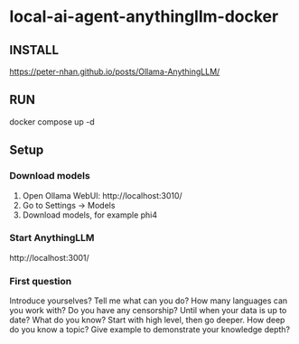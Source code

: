 # local-ai-agent-anythingllm-docker

## INSTALL

https://peter-nhan.github.io/posts/Ollama-AnythingLLM/

## RUN

docker compose up -d

## Setup

### Download models

1. Open Ollama WebUI: http://localhost:3010/
2. Go to Settings -> Models
3. Download models, for example phi4

### Start AnythingLLM

http://localhost:3001/

### First question

Introduce yourselves?
Tell me what can you do?
How many languages can you work with? Do you have any censorship?
Until when your data is up to date?
What do you know? Start with high level, then go deeper.
How deep do you know a topic? Give example to demonstrate your knowledge depth?
